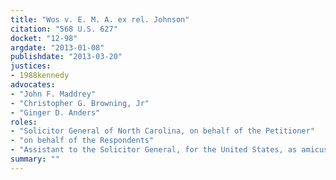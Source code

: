 ```yaml
---
title: "Wos v. E. M. A. ex rel. Johnson"
citation: "568 U.S. 627"
docket: "12-98"
argdate: "2013-01-08"
publishdate: "2013-03-20"
justices:
- 1988kennedy
advocates:
- "John F. Maddrey"
- "Christopher G. Browning, Jr"
- "Ginger D. Anders"
roles:
- "Solicitor General of North Carolina, on behalf of the Petitioner"
- "on behalf of the Respondents"
- "Assistant to the Solicitor General, for the United States, as amicus curiae, supporting the Respondents"
summary: ""
---
```


